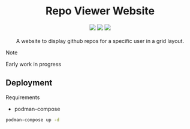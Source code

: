 <h1 align="center">Repo Viewer Website</h1>
<div align="center">
<img src="https://parkerbritt.com/badge?label=react&icon=react&color=61DAFB">
<img src="https://parkerbritt.com/badge?label=github&icon=github&color=181717">
<img src="https://parkerbritt.com/badge?label=javascript&icon=javascript&color=F7DF1E">
</div>

<br>
<div align="center">
A website to display github repos for a specific user in a grid layout.
</div>

> [!NOTE]
> Early work in progress

<h2>Deployment</h2>  
Requirements

- podman-compose

```sh
podman-compose up -d
```

